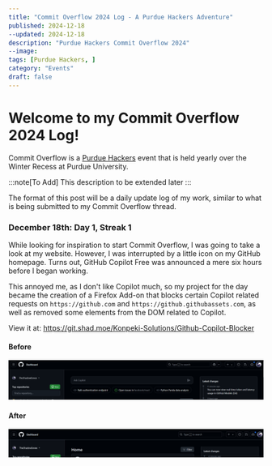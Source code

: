 ```yaml
---
title: "Commit Overflow 2024 Log - A Purdue Hackers Adventure"
published: 2024-12-18
--updated: 2024-12-18
description: "Purdue Hackers Commit Overflow 2024"
--image:
tags: [Purdue Hackers, ]
category: "Events"
draft: false
---
```


# Welcome to my Commit Overflow 2024 Log!
Commit Overflow is a [Purdue Hackers](https://purduehackers.com) event that is held yearly over the Winter Recess at Purdue University.

:::note[To Add]
This description to be extended later
:::

The format of this post will be a daily update log of my work, similar to what is being submitted to my Commit Overflow thread.

### December 18th: Day 1, Streak 1
While looking for inspiration to start Commit Overflow, I was going to take a look at my website. However, I was interrupted by a little icon on my GitHub homepage. Turns out, GitHub Copilot Free was announced a mere six hours before I began working.

This annoyed me, as I don't like Copilot much, so my project for the day became the creation of a Firefox Add-on that blocks certain Copilot related requests on `https://github.com` and `https://github.githubassets.com`, as well as removed some elements from the DOM related to Copilot.

View it at: https://git.shad.moe/Konpeki-Solutions/Github-Copilot-Blocker

#### Before
![Before Image](./GhCopi-Before.png)

#### After
![After Image](./GhCopi-After.png)